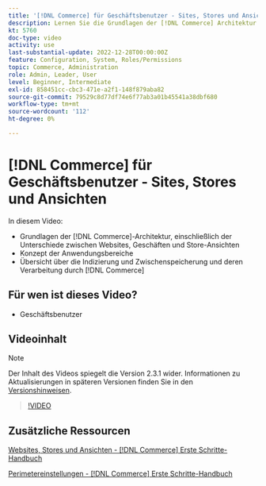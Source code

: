 ```yaml
---
title: '[!DNL Commerce] für Geschäftsbenutzer - Sites, Stores und Ansichten'
description: Lernen Sie die Grundlagen der [!DNL Commerce] Architektur kennen, einschließlich der Unterschiede zwischen Websites, Geschäften, Store-Ansichten und Anwendungsbereichen. Verstehen Sie Indizierung und Zwischenspeicherung.
kt: 5760
doc-type: video
activity: use
last-substantial-update: 2022-12-28T00:00:00Z
feature: Configuration, System, Roles/Permissions
topic: Commerce, Administration
role: Admin, Leader, User
level: Beginner, Intermediate
exl-id: 858451cc-cbc3-471e-a2f1-148f879aba82
source-git-commit: 79529c8d77df74e6f77ab3a01b45541a38dbf680
workflow-type: tm+mt
source-wordcount: '112'
ht-degree: 0%

---
```


# [!DNL Commerce] für Geschäftsbenutzer - Sites, Stores und Ansichten

In diesem Video:

- Grundlagen der [!DNL Commerce]-Architektur, einschließlich der Unterschiede zwischen Websites, Geschäften und Store-Ansichten
- Konzept der Anwendungsbereiche
- Übersicht über die Indizierung und Zwischenspeicherung und deren Verarbeitung durch [!DNL Commerce]

## Für wen ist dieses Video?

- Geschäftsbenutzer

## Videoinhalt

>[!NOTE]
>
>Der Inhalt des Videos spiegelt die Version 2.3.1 wider. Informationen zu Aktualisierungen in späteren Versionen finden Sie in den [Versionshinweisen](https://experienceleague.adobe.com/docs/commerce-operations/release/notes/overview.html).

>[!VIDEO](https://video.tv.adobe.com/v/35945?quality=12&learn=on)

## Zusätzliche Ressourcen

[Websites, Stores und Ansichten - [!DNL Commerce] Erste Schritte-Handbuch](https://experienceleague.adobe.com/docs/commerce-admin/start/setup/websites-stores-views.html)

[Perimetereinstellungen - [!DNL Commerce] Erste Schritte-Handbuch](https://experienceleague.adobe.com/docs/commerce-admin/start/setup/websites-stores-views.html#scope-settings)
